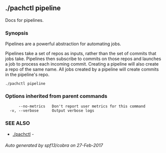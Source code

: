 ## ./pachctl pipeline

Docs for pipelines.

### Synopsis


Pipelines are a powerful abstraction for automating jobs.

Pipelines take a set of repos as inputs, rather than the set of commits that
jobs take. Pipelines then subscribe to commits on those repos and launches a job
to process each incoming commit.
Creating a pipeline will also create a repo of the same name.
All jobs created by a pipeline will create commits in the pipeline's repo.


```
./pachctl pipeline
```

### Options inherited from parent commands

```
      --no-metrics   Don't report user metrics for this command
  -v, --verbose      Output verbose logs
```

### SEE ALSO
* [./pachctl](./pachctl.md)	 - 

###### Auto generated by spf13/cobra on 27-Feb-2017
